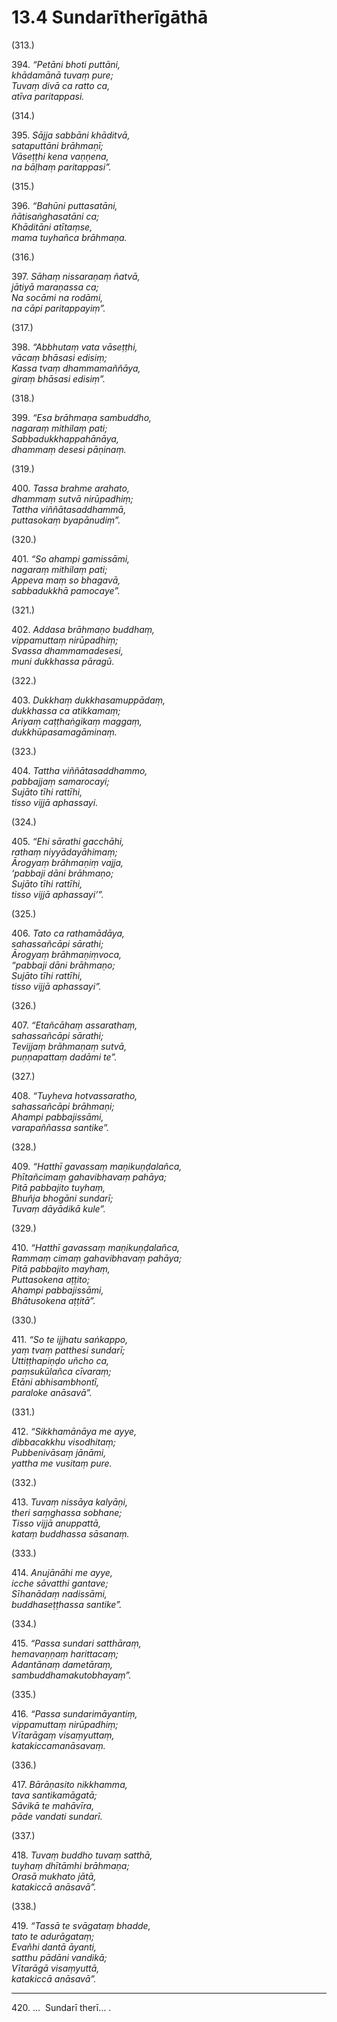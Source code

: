 

# 13.4 Sundarītherīgāthā



(313.)

394\. _“Petāni bhoti puttāni,_  
_khādamānā tuvaṃ pure;_  
_Tuvaṃ divā ca ratto ca,_  
_atīva paritappasi._  


(314.)

395\. _Sājja sabbāni khāditvā,_  
_sataputtāni brāhmaṇī;_  
_Vāseṭṭhi kena vaṇṇena,_  
_na bāḷhaṃ paritappasi”._  


(315.)

396\. _“Bahūni puttasatāni,_  
_ñātisaṅghasatāni ca;_  
_Khāditāni atītaṃse,_  
_mama tuyhañca brāhmaṇa._  


(316.)

397\. _Sāhaṃ nissaraṇaṃ ñatvā,_  
_jātiyā maraṇassa ca;_  
_Na socāmi na rodāmi,_  
_na cāpi paritappayiṃ”._  


(317.)

398\. _“Abbhutaṃ vata vāseṭṭhi,_  
_vācaṃ bhāsasi edisiṃ;_  
_Kassa tvaṃ dhammamaññāya,_  
_giraṃ bhāsasi edisiṃ”._  


(318.)

399\. _“Esa brāhmaṇa sambuddho,_  
_nagaraṃ mithilaṃ pati;_  
_Sabbadukkhappahānāya,_  
_dhammaṃ desesi pāṇinaṃ._  


(319.)

400\. _Tassa brahme arahato,_  
_dhammaṃ sutvā nirūpadhiṃ;_  
_Tattha viññātasaddhammā,_  
_puttasokaṃ byapānudiṃ”._  


(320.)

401\. _“So ahampi gamissāmi,_  
_nagaraṃ mithilaṃ pati;_  
_Appeva maṃ so bhagavā,_  
_sabbadukkhā pamocaye”._  


(321.)

402\. _Addasa brāhmaṇo buddhaṃ,_  
_vippamuttaṃ nirūpadhiṃ;_  
_Svassa dhammamadesesi,_  
_muni dukkhassa pāragū._  


(322.)

403\. _Dukkhaṃ dukkhasamuppādaṃ,_  
_dukkhassa ca atikkamaṃ;_  
_Ariyaṃ caṭṭhaṅgikaṃ maggaṃ,_  
_dukkhūpasamagāminaṃ._  


(323.)

404\. _Tattha viññātasaddhammo,_  
_pabbajjaṃ samarocayi;_  
_Sujāto tīhi rattīhi,_  
_tisso vijjā aphassayi._  


(324.)

405\. _“Ehi sārathi gacchāhi,_  
_rathaṃ niyyādayāhimaṃ;_  
_Ārogyaṃ brāhmaṇiṃ vajja,_  
_‘pabbaji dāni brāhmaṇo;_  
_Sujāto tīhi rattīhi,_  
_tisso vijjā aphassayi’”._  


(325.)

406\. _Tato ca rathamādāya,_  
_sahassañcāpi sārathi;_  
_Ārogyaṃ brāhmaṇiṃvoca,_  
_“pabbaji dāni brāhmaṇo;_  
_Sujāto tīhi rattīhi,_  
_tisso vijjā aphassayi”._  


(326.)

407\. _“Etañcāhaṃ assarathaṃ,_  
_sahassañcāpi sārathi;_  
_Tevijjaṃ brāhmaṇaṃ sutvā,_  
_puṇṇapattaṃ dadāmi te”._  


(327.)

408\. _“Tuyheva hotvassaratho,_  
_sahassañcāpi brāhmaṇi;_  
_Ahampi pabbajissāmi,_  
_varapaññassa santike”._  


(328.)

409\. _“Hatthī gavassaṃ maṇikuṇḍalañca,_  
_Phītañcimaṃ gahavibhavaṃ pahāya;_  
_Pitā pabbajito tuyhaṃ,_  
_Bhuñja bhogāni sundarī;_  
_Tuvaṃ dāyādikā kule”._  


(329.)

410\. _“Hatthī gavassaṃ maṇikuṇḍalañca,_  
_Rammaṃ cimaṃ gahavibhavaṃ pahāya;_  
_Pitā pabbajito mayhaṃ,_  
_Puttasokena aṭṭito;_  
_Ahampi pabbajissāmi,_  
_Bhātusokena aṭṭitā”._  


(330.)

411\. _“So te ijjhatu saṅkappo,_  
_yaṃ tvaṃ patthesi sundarī;_  
_Uttiṭṭhapiṇḍo uñcho ca,_  
_paṃsukūlañca cīvaraṃ;_  
_Etāni abhisambhontī,_  
_paraloke anāsavā”._  


(331.)

412\. _“Sikkhamānāya me ayye,_  
_dibbacakkhu visodhitaṃ;_  
_Pubbenivāsaṃ jānāmi,_  
_yattha me vusitaṃ pure._  


(332.)

413\. _Tuvaṃ nissāya kalyāṇi,_  
_theri saṃghassa sobhane;_  
_Tisso vijjā anuppattā,_  
_kataṃ buddhassa sāsanaṃ._  


(333.)

414\. _Anujānāhi me ayye,_  
_icche sāvatthi gantave;_  
_Sīhanādaṃ nadissāmi,_  
_buddhaseṭṭhassa santike”._  


(334.)

415\. _“Passa sundari satthāraṃ,_  
_hemavaṇṇaṃ harittacaṃ;_  
_Adantānaṃ dametāraṃ,_  
_sambuddhamakutobhayaṃ”._  


(335.)

416\. _“Passa sundarimāyantiṃ,_  
_vippamuttaṃ nirūpadhiṃ;_  
_Vītarāgaṃ visaṃyuttaṃ,_  
_katakiccamanāsavaṃ._  


(336.)

417\. _Bārāṇasito nikkhamma,_  
_tava santikamāgatā;_  
_Sāvikā te mahāvīra,_  
_pāde vandati sundarī._  


(337.)

418\. _Tuvaṃ buddho tuvaṃ satthā,_  
_tuyhaṃ dhītāmhi brāhmaṇa;_  
_Orasā mukhato jātā,_  
_katakiccā anāsavā”._  


(338.)

419\. _“Tassā te svāgataṃ bhadde,_  
_tato te adurāgataṃ;_  
_Evañhi dantā āyanti,_  
_satthu pādāni vandikā;_  
_Vītarāgā visaṃyuttā,_  
_katakiccā anāsavā”._  


---

420\. …  Sundarī therī… .





